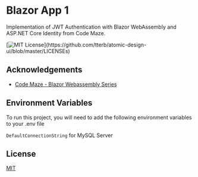 
# Blazor App 1

Implementation of JWT Authentication with Blazor WebAssembly and ASP.NET Core Identity from Code Maze.

[![MIT License](https://img.shields.io/apm/l/atomic-design-ui.svg?)](https://github.com/tterb/atomic-design-ui/blob/master/LICENSEs)

## Acknowledgements

 - [Code Maze - Blazor Webassembly Series](https://code-maze.com/blazor-webassembly-series/)
## Environment Variables

To run this project, you will need to add the following environment variables to your .env file

`DefaultConnectionString` for MySQL Server


## License

[MIT](https://choosealicense.com/licenses/mit/)

